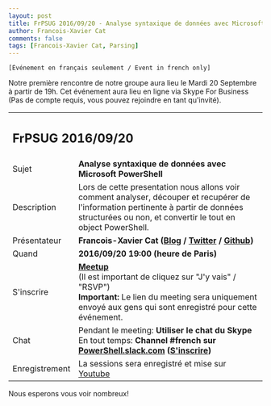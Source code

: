 ```yaml
---
layout: post
title: FrPSUG 2016/09/20 - Analyse syntaxique de données avec Microsoft PowerShell
author: Francois-Xavier Cat
comments: false
tags: [Francois-Xavier Cat, Parsing]
---
```


```
[Événement en français seulement / Event in french only]
```
Notre première rencontre de notre groupe aura lieu le Mardi 20 Septembre à partir de 19h.
Cet événement aura lieu en ligne via Skype For Business (Pas de compte requis, vous pouvez rejoindre en tant qu'invité).


<table>
<tr>
<td colspan="2"><h2>FrPSUG 2016/09/20</h2></td>

</tr>
<tr>
    <td>Sujet</td>
<td> <b>Analyse syntaxique de données avec Microsoft PowerShell</b></td>
</tr>
<tr>
    <td>Description</td>
<td> Lors de cette presentation nous allons voir comment analyser, découper et recupérer de l'information pertinente à partir de données structurées ou non, et convertir le tout en object PowerShell.</td>
</tr>
<tr>
    <td>Présentateur</td>
<td> <b>Francois-Xavier Cat (<a href="http://lazywinadmin.com">Blog</a> / <a href="http://twitter.com/lazywinadm">Twitter</a> / <a href="http://github.com/lazywinadmin">Github</a>)</b></td>
</tr>
<tr>
    <td>Quand</td>
<td> <b>2016/09/20 19:00 (heure de Paris)</b></td>
</tr>
<tr>
    <td>S'inscrire</td>
<td> <b><a href="https://www.meetup.com/fr-FR/FrenchPSUG/events/232807877/">Meetup</a></b> <br>(Il est important de cliquez sur "J'y vais" / "RSVP")
<br> <b>Important:</b> Le lien du meeting sera uniquement envoyé aux gens qui sont enregistré pour cette événement.
</td>
</tr>
<tr>
    <td>Chat</td>
<td>Pendant le meeting: <b>Utiliser le chat du Skype</b> <br> En tout temps:<b> Channel #french sur <a href="https://powershell.slack.com/Slack">PowerShell.slack.com</a>  (<a href="http://slack.poshcode.org/">S'inscrire</a>)</b></td>
</tr>
<tr>
    <td>Enregistrement</td>
<td>La sessions sera enregistré et mise sur <a href="https://www.youtube.com/channel/UCyxicOKZNm_u1opF_xAYfDA">Youtube</a></td>
</tr>
</table>

Nous esperons vous voir nombreux!
